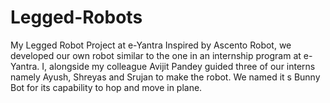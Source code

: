 # Legged-Robots
My Legged Robot Project at e-Yantra
Inspired by Ascento Robot, we developed our own robot similar to the one in an internship program at e-Yantra. I, alongside my colleague Avijit Pandey guided three of our interns namely Ayush, Shreyas and Srujan to make the robot. We named it s Bunny Bot for its capability to hop and move in plane.
